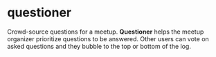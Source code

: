 # questioner

Crowd-source questions for a meetup. **Questioner** helps the meetup organizer prioritize questions to be answered. Other users can vote on asked questions and they bubble to the top or bottom of the log.